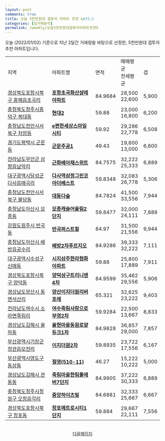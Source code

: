 ```yaml
---
layout: post
comments: true
title: 오늘 5천만원대 갭투자 아파트 추천 &#35;5
categories: [실거래분석]
permalink: /weekly/오늘5천만원대갭투자아파트추천5
---
```


오늘 (2022/01/02) 기준으로 지난 2달간 거래량을 바탕으로 선정한,
5천만원대 갭투자 추천 아파트입니다.

<table class="sortable">
  <tr>
    <td>지역</td>
    <td>아파트명</td>
    <td>면적</td>
    <td>매매평균<br>전세평균</td>
    <td>갭</td>
  </tr>

  <tr class="item">
    <td><a href="/apt/경상북도포항시북구흥해읍초곡리">경상북도포항시북구 흥해읍초곡리</a></td>
    <td style="font-weight: bold;"><a href="/apt/경상북도포항시북구흥해읍초곡리포항초곡화산샬레아파트">포항초곡화산샬레아파트</a></td>
    <td>84.9684</td>
    <td>28,500<br>22,600</td>
    <td>5,900</td>
  </tr>

  <tr class="item">
    <td><a href="/apt/충청북도청주시흥덕구복대동">충청북도청주시흥덕구 복대동</a></td>
    <td style="font-weight: bold;"><a href="/apt/충청북도청주시흥덕구복대동현대2">현대2</a></td>
    <td>59.88</td>
    <td>23,000<br>16,800</td>
    <td>6,200</td>
  </tr>

  <tr class="item">
    <td><a href="/apt/충청남도천안시서북구차암동">충청남도천안시서북구 차암동</a></td>
    <td style="font-weight: bold;"><a href="/apt/충청남도천안시서북구차암동e편한세상스마일시티">e편한세상스마일시티</a></td>
    <td>59.92</td>
    <td>29,286<br>22,778</td>
    <td>6,508</td>
  </tr>

  <tr class="item">
    <td><a href="/apt/경기도평택시군문동">경기도평택시 군문동</a></td>
    <td style="font-weight: bold;"><a href="/apt/경기도평택시군문동군문주공1">군문주공1</a></td>
    <td>49.43</td>
    <td>19,600<br>13,000</td>
    <td>6,600</td>
  </tr>

  <tr class="item">
    <td><a href="/apt/전라남도무안군삼향읍남악리">전라남도무안군 삼향읍남악리</a></td>
    <td style="font-weight: bold;"><a href="/apt/전라남도무안군삼향읍남악리근화베아채스위트">근화베아채스위트</a></td>
    <td>84.7575</td>
    <td>32,222<br>25,333</td>
    <td>6,889</td>
  </tr>

  <tr class="item">
    <td><a href="/apt/대구광역시달성군다사읍매곡리">대구광역시달성군 다사읍매곡리</a></td>
    <td style="font-weight: bold;"><a href="/apt/대구광역시달성군다사읍매곡리다사역삼정그린코아더베스트">다사역삼정그린코아더베스트</a></td>
    <td>59.8348</td>
    <td>32,083<br>26,778</td>
    <td>5,306</td>
  </tr>

  <tr class="item">
    <td><a href="/apt/충청남도천안시서북구불당동">충청남도천안시서북구 불당동</a></td>
    <td style="font-weight: bold;"><a href="/apt/충청남도천안시서북구불당동대동다숲">대동다숲</a></td>
    <td>84.7824</td>
    <td>41,500<br>33,556</td>
    <td>7,944</td>
  </tr>

  <tr class="item">
    <td><a href="/apt/충청남도아산시모종동">충청남도아산시 모종동</a></td>
    <td style="font-weight: bold;"><a href="/apt/충청남도아산시모종동모종캐슬어울림2단지">모종캐슬어울림2단지</a></td>
    <td>59.8477</td>
    <td>32,000<br>24,111</td>
    <td>7,889</td>
  </tr>

  <tr class="item">
    <td><a href="/apt/강원도원주시반곡동">강원도원주시 반곡동</a></td>
    <td style="font-weight: bold;"><a href="/apt/강원도원주시반곡동반곡퍼스트힐">반곡퍼스트힐</a></td>
    <td>84.97</td>
    <td>31,500<br>21,556</td>
    <td>9,944</td>
  </tr>

  <tr class="item">
    <td><a href="/apt/충청남도아산시배방읍공수리">충청남도아산시 배방읍공수리</a></td>
    <td style="font-weight: bold;"><a href="/apt/충청남도아산시배방읍공수리배방2차푸르지오">배방2차푸르지오</a></td>
    <td>84.9286</td>
    <td>39,333<br>32,222</td>
    <td>7,111</td>
  </tr>

  <tr class="item">
    <td><a href="/apt/대구광역시수성구신매동">대구광역시수성구 신매동</a></td>
    <td style="font-weight: bold;"><a href="/apt/대구광역시수성구신매동시지삼주한라협화아파트">시지삼주한라협화아파트</a></td>
    <td>59.88</td>
    <td>25,800<br>17,889</td>
    <td>7,911</td>
  </tr>

  <tr class="item">
    <td><a href="/apt/경상북도포항시북구양덕동">경상북도포항시북구 양덕동</a></td>
    <td style="font-weight: bold;"><a href="/apt/경상북도포항시북구양덕동양덕삼구트리니엔4차">양덕삼구트리니엔4차</a></td>
    <td>84.9599</td>
    <td>35,462<br>29,556</td>
    <td>5,906</td>
  </tr>

  <tr class="item">
    <td><a href="/apt/경상남도양산시동면석산리">경상남도양산시 동면석산리</a></td>
    <td style="font-weight: bold;"><a href="/apt/경상남도양산시동면석산리양산이지더원리버포레">양산이지더원리버포레</a></td>
    <td>65.321</td>
    <td>32,625<br>23,222</td>
    <td>9,403</td>
  </tr>

  <tr class="item">
    <td><a href="/apt/전라남도여수시소라면죽림리">전라남도여수시 소라면죽림리</a></td>
    <td style="font-weight: bold;"><a href="/apt/전라남도여수시소라면죽림리여수죽림사랑으로부영2차">여수죽림사랑으로부영2차</a></td>
    <td>59.9284</td>
    <td>22,500<br>13,667</td>
    <td>8,833</td>
  </tr>

  <tr class="item">
    <td><a href="/apt/경상남도김해시율하동">경상남도김해시 율하동</a></td>
    <td style="font-weight: bold;"><a href="/apt/경상남도김해시율하동율현마을동원로얄듀크1차">율현마을동원로얄듀크1차</a></td>
    <td>84.9828</td>
    <td>36,857<br>29,000</td>
    <td>7,857</td>
  </tr>

  <tr class="item">
    <td><a href="/apt/부산광역시기장군정관읍모전리">부산광역시기장군 정관읍모전리</a></td>
    <td style="font-weight: bold;"><a href="/apt/부산광역시기장군정관읍모전리이지더원2차">이지더원2차</a></td>
    <td>59.8935</td>
    <td>23,722<br>17,556</td>
    <td>6,167</td>
  </tr>

  <tr class="item">
    <td><a href="/apt/부산광역시영도구동삼동">부산광역시영도구 동삼동</a></td>
    <td style="font-weight: bold;"><a href="/apt/부산광역시영도구동삼동절영(510-11)">절영(510-11)</a></td>
    <td>46.27</td>
    <td>15,222<br>10,222</td>
    <td>5,000</td>
  </tr>

  <tr class="item">
    <td><a href="/apt/경상남도김해시관동동">경상남도김해시 관동동</a></td>
    <td style="font-weight: bold;"><a href="/apt/경상남도김해시관동동죽림마을한림풀에버7단지">죽림마을한림풀에버7단지</a></td>
    <td>84.9905</td>
    <td>37,222<br>30,333</td>
    <td>6,889</td>
  </tr>

  <tr class="item">
    <td><a href="/apt/충청북도청주시청원구오창읍각리">충청북도청주시청원구 오창읍각리</a></td>
    <td style="font-weight: bold;"><a href="/apt/충청북도청주시청원구오창읍각리중앙하이츠빌">중앙하이츠빌</a></td>
    <td>84.6881</td>
    <td>32,333<br>25,667</td>
    <td>6,667</td>
  </tr>

  <tr class="item">
    <td><a href="/apt/경상북도포항시북구창포동">경상북도포항시북구 창포동</a></td>
    <td style="font-weight: bold;"><a href="/apt/경상북도포항시북구창포동창포메트로시티1단지">창포메트로시티1단지</a></td>
    <td>59.884</td>
    <td>29,667<br>22,111</td>
    <td>7,556</td>
  </tr>

  <tr>
      <script async src="https://pagead2.googlesyndication.com/pagead/js/adsbygoogle.js?client=ca-pub-3485438051770037"
          crossorigin="anonymous"></script>
      <ins class="adsbygoogle"
          style="display:block"
          data-ad-format="fluid"
          data-ad-layout-key="-fb+5w+4e-db+86"
          data-ad-client="ca-pub-3485438051770037"
          data-ad-slot="1827090281"></ins>
      <script>
          (adsbygoogle = window.adsbygoogle || []).push({});
      </script>
  </tr>

</table>
<br>
<center><a href="/weekly/오늘5천만원대갭투자아파트추천">다음페이지</a></center>
<br><br>
